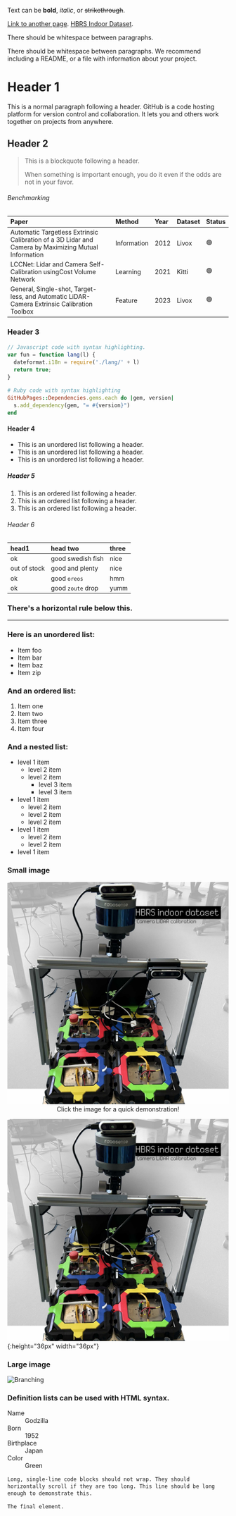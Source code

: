 
Text can be **bold**, _italic_, or ~~strikethrough~~.

[Link to another page](./literature_review.md).
[HBRS Indoor Dataset](./hbrs_dataset.md).


There should be whitespace between paragraphs.

There should be whitespace between paragraphs. We recommend including a README, or a file with information about your project.

# Header 1

This is a normal paragraph following a header. GitHub is a code hosting platform for version control and collaboration. It lets you and others work together on projects from anywhere.

## Header 2

> This is a blockquote following a header.
>
> When something is important enough, you do it even if the odds are not in your favor.

###### Benchmarking

| Paper                                                                                                 | Method      | Year | Dataset | Status |
|:------------------------------------------------------------------------------------------------------|:------------|:-----|:--------|:-------|
| Automatic Targetless Extrinsic Calibration of a 3D Lidar and Camera by Maximizing Mutual Information  | Information | 2012 |  Livox  |   🟢   |
| LCCNet: Lidar and Camera Self-Calibration usingCost Volume Network                                    | Learning    | 2021 |  Kitti  |   🟢   |
| General, Single-shot, Target-less, and Automatic LiDAR-Camera Extrinsic Calibration Toolbox           | Feature     | 2023 |  Livox  |   🟢   |

### Header 3

```js
// Javascript code with syntax highlighting.
var fun = function lang(l) {
  dateformat.i18n = require('./lang/' + l)
  return true;
}
```

```ruby
# Ruby code with syntax highlighting
GitHubPages::Dependencies.gems.each do |gem, version|
  s.add_dependency(gem, "= #{version}")
end
```

#### Header 4

*   This is an unordered list following a header.
*   This is an unordered list following a header.
*   This is an unordered list following a header.

##### Header 5

1.  This is an ordered list following a header.
2.  This is an ordered list following a header.
3.  This is an ordered list following a header.

###### Header 6

| head1        | head two          | three |
|:-------------|:------------------|:------|
| ok           | good swedish fish | nice  |
| out of stock | good and plenty   | nice  |
| ok           | good `oreos`      | hmm   |
| ok           | good `zoute` drop | yumm  |

### There's a horizontal rule below this.

* * *

### Here is an unordered list:

*   Item foo
*   Item bar
*   Item baz
*   Item zip

### And an ordered list:

1.  Item one
1.  Item two
1.  Item three
1.  Item four

### And a nested list:

- level 1 item
  - level 2 item
  - level 2 item
    - level 3 item
    - level 3 item
- level 1 item
  - level 2 item
  - level 2 item
  - level 2 item
- level 1 item
  - level 2 item
  - level 2 item
- level 1 item

### Small image

<p align="center">
 <a href="https://drive.google.com/file/d/16NdOv_DnqTnZuyejMnWwtg-25bPpuqwT/view?usp=sharing">
  <img width="600" src="./assets/imgs/setup.jpg" alt="Video" />
 </a>
 <br>
 Click the image for a quick demonstration!
</p>



![Octocat](./assets/imgs/setup.jpg){:height="36px" width="36px"}

### Large image

![Branching](/home/bk/rnd/CaLiB/docs/assets/imgs/setup.jpeg)


### Definition lists can be used with HTML syntax.

<dl>
<dt>Name</dt>
<dd>Godzilla</dd>
<dt>Born</dt>
<dd>1952</dd>
<dt>Birthplace</dt>
<dd>Japan</dd>
<dt>Color</dt>
<dd>Green</dd>
</dl>

```
Long, single-line code blocks should not wrap. They should horizontally scroll if they are too long. This line should be long enough to demonstrate this.
```

```
The final element.
```







